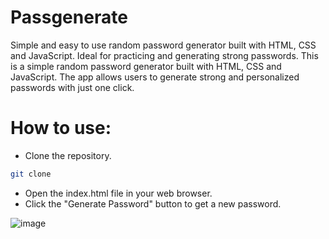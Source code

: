 # Passgenerate
Simple and easy to use random password generator built with HTML, CSS and JavaScript. Ideal for practicing and generating strong passwords.
This is a simple random password generator built with HTML, CSS and JavaScript. The app allows users to generate strong and personalized passwords with just one click.

# How to use:
* Clone the repository.
```bash
git clone 
````
* Open the index.html file in your web browser.
* Click the "Generate Password" button to get a new password.

![image](https://github.com/user-attachments/assets/b03e772c-7e7a-4344-becc-088ceedfee6c)
